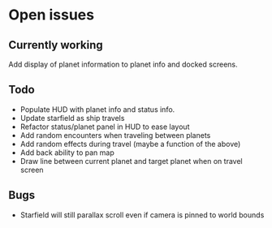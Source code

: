 # Open issues

## Currently working

Add display of planet information to planet info and docked screens.

## Todo

- Populate HUD with planet info and status info.
- Update starfield as ship travels
- Refactor status/planet panel in HUD to ease layout
- Add random encounters when traveling between planets
- Add random effects during travel (maybe a function of the above)
- Add back ability to pan map
- Draw line between current planet and target planet when on travel screen

## Bugs

- Starfield will still parallax scroll even if camera is pinned to world bounds